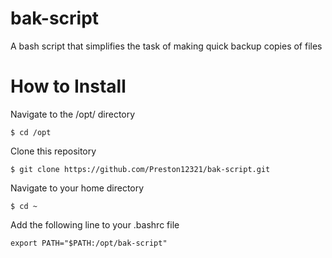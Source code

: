 # bak-script
A bash script that simplifies the task of making quick backup copies of files

# How to Install
Navigate to the /opt/ directory
```console
$ cd /opt
```
Clone this repository
```console
$ git clone https://github.com/Preston12321/bak-script.git
```
Navigate to your home directory
```console
$ cd ~
```
Add the following line to your .bashrc file
```
export PATH="$PATH:/opt/bak-script"
```
